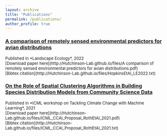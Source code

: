 ```yaml
---
layout: archive
title: "Publications"
permalink: /publications/
author_profile: true
---
```


### [A comparison of remotely sensed environmental predictors for avian distributions](https://link.springer.com/article/10.1007/s10980-022-01406-y)
<font size="2">
Published in *Landscape Ecology*, 2022<br>
[Download paper here](http://Hutchinson-Lab.github.io/files/A comparison of remotely sensed environmental predictors for avian distributions.pdf)<br>
[Bibtex citation](http://Hutchinson-Lab.github.io/files/HopkinsEtAl_LE2022.txt)<br>
</font>


### [On the Role of Spatial Clustering Algorithms in Building Species Distribution Models from Community Science Data](https://www.climatechange.ai/papers/icml2021/83)<br>
<font size="2">
Published in *ICML workshop on Tackling Climate Change with Machine Learning*, 2021<br>
[Download paper here](http://Hutchinson-Lab.github.io/files/ICML_CCAI_Proposal_RothEtAl_2021.pdf)<br>
[Bibtex citation](http://Hutchinson-Lab.github.io/files/ICML_CCAI_Proposal_RothEtAl_2021.txt)<br></font>

